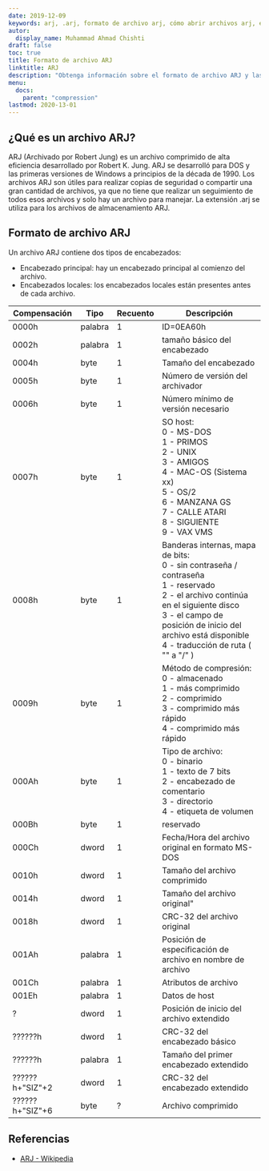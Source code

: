 ```yaml
---
date: 2019-12-09
keywords: arj, .arj, formato de archivo arj, cómo abrir archivos arj, extensión .arj, extensión arj
autor:
  display_name: Muhammad Ahmad Chishti
draft: false
toc: true
title: Formato de archivo ARJ
linktitle: ARJ
description: "Obtenga información sobre el formato de archivo ARJ y las API que pueden crear y abrir archivos ARJ."
menu:
  docs:
    parent: "compression"
lastmod: 2020-13-01
---
```


## ¿Qué es un archivo ARJ? ##

ARJ (Archivado por Robert Jung) es un archivo comprimido de alta eficiencia desarrollado por Robert K. Jung. ARJ se desarrolló para DOS y las primeras versiones de Windows a principios de la década de 1990. Los archivos ARJ son útiles para realizar copias de seguridad o compartir una gran cantidad de archivos, ya que no tiene que realizar un seguimiento de todos esos archivos y solo hay un archivo para manejar. La extensión .arj se utiliza para los archivos de almacenamiento ARJ.

## Formato de archivo ARJ ##

Un archivo ARJ contiene dos tipos de encabezados:

- Encabezado principal: hay un encabezado principal al comienzo del archivo.
- Encabezados locales: los encabezados locales están presentes antes de cada archivo.

|Compensación|Tipo|Recuento|Descripción|
|---|---|---|---|
|0000h|palabra|1|ID=0EA60h|
|0002h|palabra|1|tamaño básico del encabezado|
|0004h|byte|1|Tamaño del encabezado|
|0005h|byte|1|Número de versión del archivador|
|0006h|byte|1|Número mínimo de versión necesario|
|0007h|byte|1|SO host:</br> 0 - MS-DOS</br> 1 - PRIMOS</br> 2 - UNIX</br> 3 - AMIGOS</br> 4 - MAC-OS (Sistema xx)</br> 5 - OS/2</br> 6 - MANZANA GS</br> 7 - CALLE ATARI</br> 8 - SIGUIENTE</br> 9 - VAX VMS|
|0008h|byte|1|Banderas internas, mapa de bits:</br> 0 - sin contraseña / contraseña</br> 1 - reservado</br> 2 - el archivo continúa en el siguiente disco</br> 3 - el campo de posición de inicio del archivo está disponible</br> 4 - traducción de ruta ( "\" a "/" )|
|0009h|byte|1|Método de compresión:</br> 0 - almacenado</br> 1 - más comprimido</br> 2 - comprimido</br> 3 - comprimido más rápido</br> 4 - comprimido más rápido|
|000Ah|byte|1|Tipo de archivo:</br> 0 - binario</br> 1 - texto de 7 bits</br> 2 - encabezado de comentario</br> 3 - directorio</br> 4 - etiqueta de volumen|
|000Bh|byte|1|reservado|
|000Ch|dword|1|Fecha/Hora del archivo original en formato MS-DOS|
|0010h|dword|1|Tamaño del archivo comprimido|
|0014h|dword|1|Tamaño del archivo original"|
|0018h|dword|1|CRC-32 del archivo original|
|001Ah|palabra|1|Posición de especificación de archivo en nombre de archivo|
|001Ch|palabra|1|Atributos de archivo|
|001Eh|palabra|1|Datos de host|
|?|dword|1|Posición de inicio del archivo extendido|
|??????h|dword|1|CRC-32 del encabezado básico|
|??????h|palabra|1|Tamaño del primer encabezado extendido|
|??????h+"SIZ"+2|dword|1|CRC-32 del encabezado extendido|
|??????h+"SIZ"+6|byte|?|Archivo comprimido|

## Referencias ##

- [ARJ - Wikipedia](https://en.wikipedia.org/wiki/ARJ)

